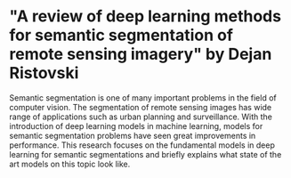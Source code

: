 #  "A review of deep learning methods for semantic segmentation of remote sensing imagery" by Dejan Ristovski

Semantic segmentation is one of many important problems in the field of computer
vision. The segmentation of remote sensing images has wide range of applications such
as urban planning and surveillance. With the introduction of deep learning models in
machine learning, models for semantic segmentation problems have seen great
improvements in performance. This research focuses on the fundamental models in deep
learning for semantic segmentations and briefly explains what state of the art models
on this topic look like.
